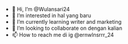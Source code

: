 - 👋 Hi, I’m @Wulansari24
- 👀 I’m interested in hal yang baru
- 🌱 I’m currently learning writer and marketing
- 💞️ I’m looking to collaborate on dengan kalian
- 📫 How to reach me di ig @ernwlnsrrr_24

<!---
Wulansari24/Wulansari24 is a ✨ special ✨ repository because its `README.md` (this file) appears on your GitHub profile.
You can click the Preview link to take a look at your changes.
--->
